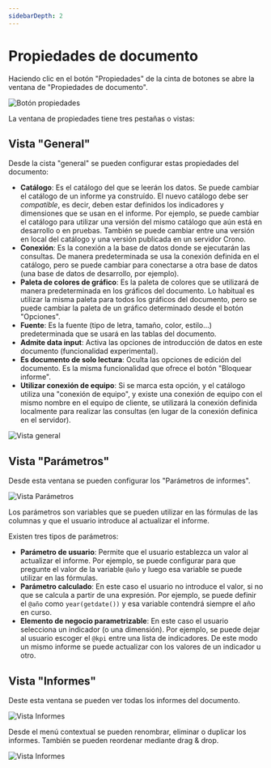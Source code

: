 ```yaml
---
sidebarDepth: 2
---
```





# Propiedades de documento

Haciendo clic en el botón "Propiedades" de la cinta de botones se abre la ventana de "Propiedades de documento".

![Botón propiedades](/images/analysis/BotonPropiedades.png)

La ventana de propiedades tiene tres pestañas o vistas:

## Vista "General"

Desde la cista "general" se pueden configurar estas propiedades del documento:

- **Catálogo**: Es el catálogo del que se leerán los datos. Se puede cambiar el catálogo de un informe ya construído. El nuevo catálogo debe ser *compatible*, es decir, deben estar definidos los indicadores y dimensiones que se usan en el informe. Por ejemplo, se puede cambiar el catálogo para utilizar una versión del mismo catálogo que aún está en desarrollo o en pruebas. También se puede cambiar entre una versión en local del catálogo y una versión publicada en un servidor Crono.
- **Conexión**: Es la conexión a la base de datos donde se ejecutarán las consultas. De manera predeterminada se usa la conexión definida en el catálogo, pero se puede cambiar para conectarse a otra base de datos (una base de datos de desarrollo, por ejemplo). 
- **Paleta de colores de gráfico**: Es la paleta de colores que se utilizará de manera predeterminada en los gráficos del documento. Lo habitual es utilizar la misma paleta para todos los gráficos del documento, pero se puede cambiar la paleta de un gráfico determinado desde el botón "Opciones".
- **Fuente**: Es la fuente (tipo de letra, tamaño, color, estilo...) predeterminada que se usará en las tablas del documento. 
- **Admite data input**: Activa las opciones de introducción de datos en este documento (funcionalidad experimental).
- **Es documento de solo lectura**: Oculta las opciones de edición del documento. Es la misma funcionalidad que ofrece el botón "Bloquear informe".
- **Utilizar conexión de equipo**: Si se marca esta opción, y el catálogo utiliza una "conexión de equipo", y existe una conexión de equipo con el mismo nombre en el equipo de cliente, se utilizará la conexión definida localmente para realizar las consultas (en lugar de la conexión definica en el servidor).


![Vista general](/images/analysis/PropiedadesVistaGeneral.png)


## Vista "Parámetros"

Desde esta ventana se pueden configurar los "Parámetros de informes". 

![Vista Parámetros](/images/analysis/PropiedadesVistaParametros.png)


Los parámetros son variables que se pueden utilizar en las fórmulas de las columnas y que el usuario introduce al actualizar el informe.

Existen tres tipos de parámetros:

- **Parámetro de usuario**: Permite que el usuario establezca un valor al actualizar el informe. Por ejemplo, se puede configurar para que pregunte el valor de la variable `@año` y luego esa variable se puede utilizar en las fórmulas.
- **Parámetro calculado**: En este caso el usuario no introduce el valor, si no que se calcula a partir de una expresión. Por ejemplo, se puede definir el `@año` como `year(getdate())` y esa variable contendrá siempre el año en curso.
- **Elemento de negocio parametrizable**: En este caso el usuario selecciona un indicador (o una dimensión). Por ejemplo, se puede dejar al usuario escoger el `@kpi` entre una lista de indicadores. De este modo un mismo informe se puede actualizar con los valores de un indicador u otro.

## Vista "Informes"

Deste esta ventana se pueden ver todas los informes del documento. 

![Vista Informes](/images/analysis/PropiedadesVistaInformes.png)

Desde el menú contextual se pueden renombrar, eliminar o duplicar los informes. También se pueden reordenar mediante drag & drop.


![Vista Informes](/images/analysis/MenuContextualInforme.png)

